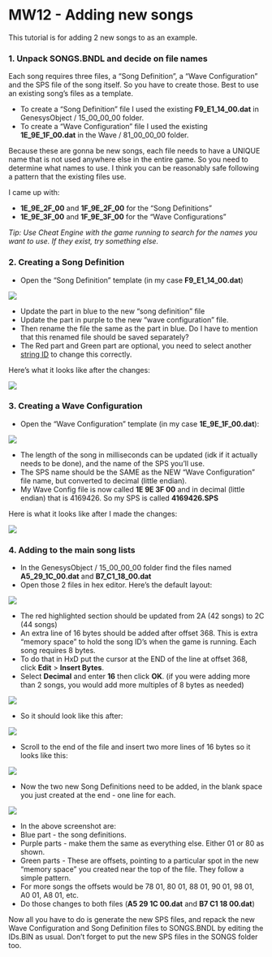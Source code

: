 # MW12 - Adding new songs

This tutorial is for adding 2 new songs to as an example.

### 1\. Unpack SONGS.BNDL and decide on file names

Each song requires three files, a “Song Definition”, a “Wave Configuration” and the SPS file of the song itself. So you have to create those. Best to use an existing song’s files as a template.

* To create a “Song Definition” file I used the existing **F9\_E1\_14\_00.dat** in GenesysObject / 15\_00\_00\_00 folder.
* To create a “Wave Configuration” file I used the existing **1E\_9E\_1F\_00.dat** in the Wave / 81\_00\_00\_00 folder.

Because these are gonna be new songs, each file needs to have a UNIQUE name that is not used anywhere else in the entire game. So you need to determine what names to use. I think you can be reasonably safe following a pattern that the existing files use.

I came up with:
* **1E\_9E\_2F\_00** and **1F\_9E\_2F\_00** for the “Song Definitions”
* **1E\_9E\_3F\_00** and **1F\_9E\_3F\_00** for the “Wave Configurations”

_Tip: Use Cheat Engine with the game running to search for the names you want to use. If they exist, try something else._


### 2\. Creating a Song Definition

* Open the “Song Definition” template (in my case **F9\_E1\_14\_00.dat**)

![](tutorialimages/addsong_02songdefinition01.png)
* Update the part in blue to the new “song definition” file
* Update the part in purple to the new “wave configuration” file.
* Then rename the file the same as the part in blue. Do I have to mention that this renamed file should be saved separately?
* The Red part and Green part are optional, you need to select another [string ID](https://hrj.leibur.eu/PUBLIC/UPLOADED/New%20folder/string_id.txt) to change this correctly.

Here’s what it looks like after the changes:

![](tutorialimages/addsong_02songdefinition02.png)


### 3\. Creating a Wave Configuration

* Open the “Wave Configuration” template (in my case **1E\_9E\_1F\_00.dat**):

![](tutorialimages/addsong_03waveconfig01.png)

* The length of the song in milliseconds can be updated (idk if it actually needs to be done), and the name of the SPS you’ll use.
* The SPS name should be the SAME as the NEW “Wave Configuration” file name, but converted to decimal (little endian).
* My Wave Config file is now called **1E 9E 3F 00** and in decimal (little endian) that is 4169426. So my SPS is called **4169426.SPS**

Here is what it looks like after I made the changes:

![](tutorialimages/addsong_03waveconfig02.png)


### 4\. Adding to the main song lists

* In the GenesysObject / 15\_00\_00\_00 folder find the files named **A5\_29\_1C\_00.dat** and **B7\_C1\_18\_00.dat**
* Open those 2 files in hex editor. Here’s the default layout:

![](tutorialimages/addsong_04mainlist01.png)

* The red highlighted section should be updated from 2A (42 songs) to 2C (44 songs)
* An extra line of 16 bytes should be added after offset 368. This is extra “memory space” to hold the song ID’s when the game is running. Each song requires 8 bytes.
* To do that in HxD put the cursor at the END of the line at offset 368, click **Edit** > **Insert Bytes**.
* Select **Decimal** and enter **16** then click **OK**. (if you were adding more than 2 songs, you would add more multiples of 8 bytes as needed)

![](tutorialimages/addsong_04mainlist02.png)

* So it should look like this after:

![](tutorialimages/addsong_04mainlist03.png)

* Scroll to the end of the file and insert two more lines of 16 bytes so it looks like this:

![](tutorialimages/addsong_04mainlist04.png)

* Now the two new Song Definitions need to be added, in the blank space you just created at the end - one line for each.

![](tutorialimages/addsong_04mainlist05.png)

* In the above screenshot are:
* Blue part - the song definitions.
* Purple parts - make them the same as everything else. Either 01 or 80 as shown.
* Green parts - These are offsets, pointing to a particular spot in the new “memory space” you created near the top of the file. They follow a simple pattern.
* For more songs the offsets would be 78 01, 80 01, 88 01, 90 01, 98 01, A0 01, A8 01, etc.
* Do those changes to both files (**A5 29 1C 00.dat** and **B7 C1 18 00.dat**)

Now all you have to do is generate the new SPS files, and repack the new Wave Configuration and Song Definition files to SONGS.BNDL by editing the IDs.BIN as usual. Don’t forget to put the new SPS files in the SONGS folder too.
